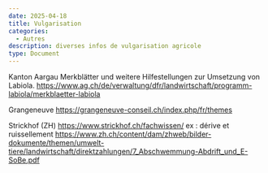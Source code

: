 ```yaml
---
date: 2025-04-18
title: Vulgarisation
categories:
  - Autres
description: diverses infos de vulgarisation agricole
type: Document
---
```


Kanton Aargau Merkblätter und weitere Hilfestellungen zur Umsetzung von Labiola.
https://www.ag.ch/de/verwaltung/dfr/landwirtschaft/programm-labiola/merkblaetter-labiola

Grangeneuve 
https://grangeneuve-conseil.ch/index.php/fr/themes

Strickhof (ZH)
https://www.strickhof.ch/fachwissen/
ex : dérive et ruissellement https://www.zh.ch/content/dam/zhweb/bilder-dokumente/themen/umwelt-tiere/landwirtschaft/direktzahlungen/7_Abschwemmung-Abdrift_und_E-SoBe.pdf
